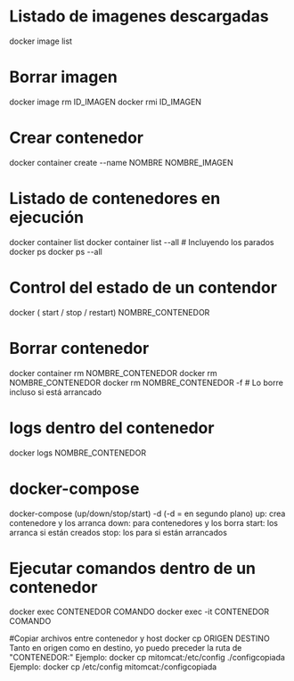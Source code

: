 # Listado de imagenes descargadas
docker image list

# Borrar imagen
docker image rm ID_IMAGEN
docker rmi ID_IMAGEN

# Crear contenedor
docker container create --name NOMBRE NOMBRE_IMAGEN

# Listado de contenedores en ejecución
docker container list
docker container list --all # Incluyendo los parados
docker ps 
docker ps --all

# Control del estado de un contendor
docker ( start / stop / restart) NOMBRE_CONTENEDOR

# Borrar contenedor
docker container rm NOMBRE_CONTENEDOR
docker rm NOMBRE_CONTENEDOR
docker rm NOMBRE_CONTENEDOR -f # Lo borre incluso si está arrancado

# logs dentro del contenedor
docker logs NOMBRE_CONTENEDOR

# docker-compose
docker-compose (up/down/stop/start) -d (-d = en segundo plano)
    up: crea contenedore y los arranca
    down: para contenedores y los borra
    start: los arranca si están creados
    stop: los para si están arrancados
    

# Ejecutar comandos dentro de un contenedor
docker exec CONTENEDOR COMANDO
docker exec -it CONTENEDOR COMANDO

#Copiar archivos entre contenedor y host
docker cp ORIGEN DESTINO
    Tanto en origen como en destino, yo puedo preceder la ruta de "CONTENEDOR:"
    Ejemplo: docker cp mitomcat:/etc/config ./configcopiada
    Ejemplo: docker cp /etc/config mitomcat:/configcopiada






